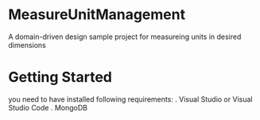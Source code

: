 # MeasureUnitManagement
A domain-driven design sample project for measureing units in desired dimensions 

# Getting Started

you need to have installed following requirements:
 . Visual Studio or Visual Studio Code
 . MongoDB
 
